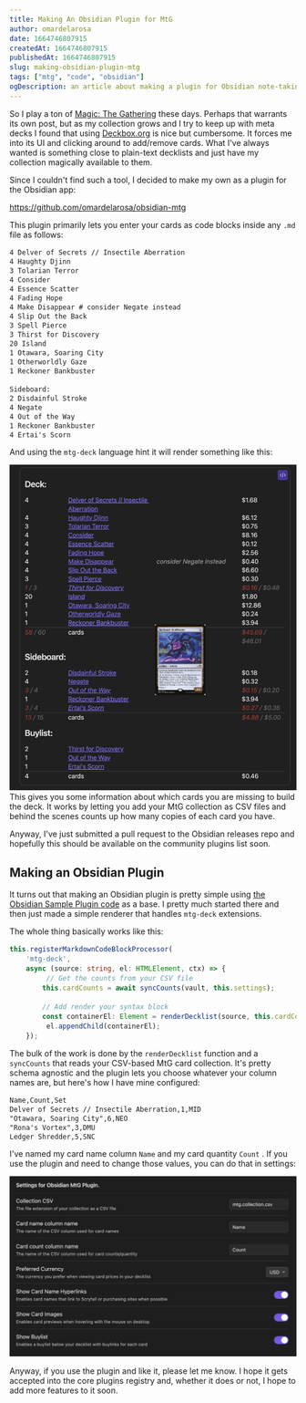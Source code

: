```yaml
---
title: Making An Obsidian Plugin for MtG
author: omardelarosa
date: 1664746807915
createdAt: 1664746807915
publishedAt: 1664746807915
slug: making-obsidian-plugin-mtg
tags: ["mtg", "code", "obsidian"]
ogDescription: an article about making a plugin for Obsidian note-taking app
---
```


So I play a ton of [Magic: The Gathering](https://magic.wizards.com/en) these days.  Perhaps that warrants its own post, but as my collection grows and I try to keep up with meta decks I found that using [Deckbox.org](https://deckbox.org/) is nice but cumbersome.  It forces me into its UI and clicking around to add/remove cards.  What I've always wanted is something close to plain-text decklists and just have my collection magically available to them.  

Since I couldn't find such a tool, I decided to make my own as a plugin for the Obsidian app:

https://github.com/omardelarosa/obsidian-mtg

This plugin primarily lets you enter your cards as code blocks inside any `.md` file as follows:

```
4 Delver of Secrets // Insectile Aberration
4 Haughty Djinn
3 Tolarian Terror
4 Consider
4 Essence Scatter
4 Fading Hope
4 Make Disappear # consider Negate instead
4 Slip Out the Back
3 Spell Pierce
3 Thirst for Discovery
20 Island
1 Otawara, Soaring City
1 Otherworldly Gaze
1 Reckoner Bankbuster

Sideboard:
2 Disdainful Stroke
4 Negate
4 Out of the Way
1 Reckoner Bankbuster
4 Ertai's Scorn
```

And using the `mtg-deck` language hint it will render something like this:

![obsidian-mtg-v1.0.0.png](https://github.com/omardelarosa/obsidian-mtg/raw/master/docs/img/example_decklist.png)
This gives you some information about which cards you are missing to build the deck.  It works by letting you add your MtG collection as CSV files and behind the scenes counts up how many copies of each card you have.

Anyway, I've just submitted a pull request to the Obsidian releases repo and hopefully this should be available on the community plugins list soon.

## Making an Obsidian Plugin

It turns out that making an Obsidian plugin is pretty simple using [the Obsidian Sample Plugin code](https://github.com/obsidianmd/obsidian-sample-plugin) as a base.  I pretty much started there and then just made a simple renderer that handles `mtg-deck` extensions.

The whole thing basically works like this:
```typescript
this.registerMarkdownCodeBlockProcessor(
	'mtg-deck', 
	async (source: string, el: HTMLElement, ctx) => {
	     // Get the counts from your CSV file
		this.cardCounts = await syncCounts(vault, this.settings);

		// Add render your syntax block
		const containerEl: Element = renderDecklist(source, this.cardCounts);
	     el.appendChild(containerEl);
	});
```

The bulk of the work is done by the `renderDecklist` function and a `syncCounts` that reads your CSV-based MtG card collection.  It's pretty schema agnostic and the plugin lets you choose whatever your column names are, but here's how I have mine configured:

```csv
Name,Count,Set
Delver of Secrets // Insectile Aberration,1,MID
"Otawara, Soaring City",6,NEO
"Rona's Vortex",3,DMU
Ledger Shredder,5,SNC
```

I've named my card name column `Name` and my card quantity `Count` .  If you use the plugin and need to change those values, you can do that in settings:

![Obsidian MtG settings](https://github.com/omardelarosa/obsidian-mtg/raw/master/docs/img/example_settings.png)

Anyway, if you use the plugin and like it, please let me know.  I hope it gets accepted into the core plugins registry and, whether it does or not, I hope to add more features to it soon.